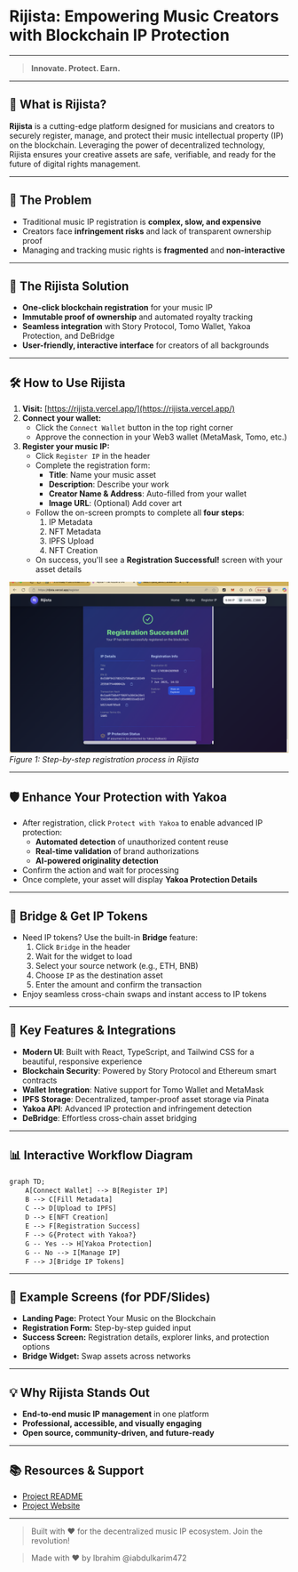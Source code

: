 # Rijista: Empowering Music Creators with Blockchain IP Protection

---

> **Innovate. Protect. Earn.**

---

## 🎵 What is Rijista?

**Rijista** is a cutting-edge platform designed for musicians and creators to securely register, manage, and protect their music intellectual property (IP) on the blockchain. Leveraging the power of decentralized technology, Rijista ensures your creative assets are safe, verifiable, and ready for the future of digital rights management.

---

## 🚩 The Problem

- Traditional music IP registration is **complex, slow, and expensive**
- Creators face **infringement risks** and lack of transparent ownership proof
- Managing and tracking music rights is **fragmented** and **non-interactive**

---

## 🚀 The Rijista Solution

- **One-click blockchain registration** for your music IP
- **Immutable proof of ownership** and automated royalty tracking
- **Seamless integration** with Story Protocol, Tomo Wallet, Yakoa Protection, and DeBridge
- **User-friendly, interactive interface** for creators of all backgrounds

---

## 🛠️ How to Use Rijista

1. **Visit:** [https://rijista.vercel.app/](https://rijista.vercel.app/)
2. **Connect your wallet:**
   - Click the `Connect Wallet` button in the top right corner
   - Approve the connection in your Web3 wallet (MetaMask, Tomo, etc.)
3. **Register your music IP:**
   - Click `Register IP` in the header
   - Complete the registration form:
     - **Title**: Name your music asset
     - **Description**: Describe your work
     - **Creator Name & Address**: Auto-filled from your wallet
     - **Image URL**: (Optional) Add cover art
   - Follow the on-screen prompts to complete all **four steps**:
     1. IP Metadata
     2. NFT Metadata
     3. IPFS Upload
     4. NFT Creation
   - On success, you'll see a **Registration Successful!** screen with your asset details

![Rijista Registration Steps](./image.png)
*Figure 1: Step-by-step registration process in Rijista*

---

## 🛡️ Enhance Your Protection with Yakoa

- After registration, click `Protect with Yakoa` to enable advanced IP protection:
  - **Automated detection** of unauthorized content reuse
  - **Real-time validation** of brand authorizations
  - **AI-powered originality detection**
- Confirm the action and wait for processing
- Once complete, your asset will display **Yakoa Protection Details**

---

## 🔄 Bridge & Get IP Tokens

- Need IP tokens? Use the built-in **Bridge** feature:
  1. Click `Bridge` in the header
  2. Wait for the widget to load
  3. Select your source network (e.g., ETH, BNB)
  4. Choose `IP` as the destination asset
  5. Enter the amount and confirm the transaction
- Enjoy seamless cross-chain swaps and instant access to IP tokens

---

## 🌈 Key Features & Integrations

- **Modern UI**: Built with React, TypeScript, and Tailwind CSS for a beautiful, responsive experience
- **Blockchain Security**: Powered by Story Protocol and Ethereum smart contracts
- **Wallet Integration**: Native support for Tomo Wallet and MetaMask
- **IPFS Storage**: Decentralized, tamper-proof asset storage via Pinata
- **Yakoa API**: Advanced IP protection and infringement detection
- **DeBridge**: Effortless cross-chain asset bridging

---

## 📊 Interactive Workflow Diagram

```mermaid
graph TD;
    A[Connect Wallet] --> B[Register IP]
    B --> C[Fill Metadata]
    C --> D[Upload to IPFS]
    D --> E[NFT Creation]
    E --> F[Registration Success]
    F --> G{Protect with Yakoa?}
    G -- Yes --> H[Yakoa Protection]
    G -- No --> I[Manage IP]
    F --> J[Bridge IP Tokens]
```

---

## 📝 Example Screens (for PDF/Slides)

- **Landing Page:** Protect Your Music on the Blockchain
- **Registration Form:** Step-by-step guided input
- **Success Screen:** Registration details, explorer links, and protection options
- **Bridge Widget:** Swap assets across networks

---

## 💡 Why Rijista Stands Out

- **End-to-end music IP management** in one platform
- **Professional, accessible, and visually engaging**
- **Open source, community-driven, and future-ready**

---

## 📚 Resources & Support

- [Project README](./README.md)
- [Project Website](https://rijista.vercel.app/)

---

> Built with ❤️ for the decentralized music IP ecosystem. Join the revolution! 

> Made with ❤️ by Ibrahim @iabdulkarim472 
